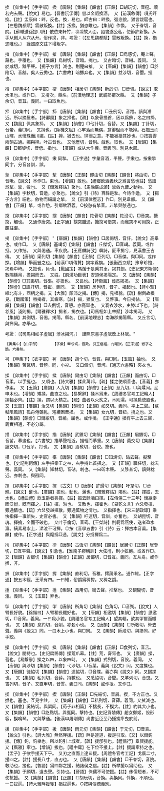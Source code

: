 <!-- { "loadSidebar": true } -->
換	【卯集中】【手字部】	換	【廣韻】【集韻】【韻會】【正韻】□胡玩切，音逭。讀若完去聲。【說文】易也。【晉書阮孚傳】嘗以金貂換酒。　又【前漢敘傳】項氏畔換。【註】孟康曰：畔，反也。換，易也。師古曰：畔換，强恣貌。猶言跋扈也。【左思魏都賦】雲散叛換。【註】叛換，猶恣睢也。【集韻】作愌。　又于眷切，音院。【蘇轍送孫提□詩】依依東軒竹，凜凜故人面。詔書遂公私，使節許新換。从手从側人从穴从廾。俗作换，非。考證：〔【左思魏都賦】雲散叛換。【註】換，猶恣睢也。〕　謹照原文註下增叛字。 

揞	【卯集中】【手字部】	揞	【唐韻】【集韻】【韻會】【正韻】□烏感切，庵上聲。藏也。手覆也。　又【集韻】烏紺切，音暗。掩也。　又古暗切，音紺。義同。　又於咸切，黯平聲。【揚子方言】滅也。荆楚曰揞。　又【唐韻】【集韻】【韻會】□於陷切，音韽。吳人云拋也。【六書故】暗擲弃也。又【集韻】益涉切，音靨。挰也。

揟	【卯集中】【手字部】	揟	【唐韻】相居切【集韻】新於切，□音胥。【說文】取水沮也。或作□。　又揟次，縣名。【前漢地理志】武威郡揟次縣。　又【集韻】子余切，音苴。義同。一曰取魚也。

揥	【卯集中】【手字部】	揥	【唐韻】【集韻】【韻會】□丑例切，音跇。讀與滯近。所以摘髮者。【詩鄘風】象之揥也。【疏】以象骨搔首，因以爲飾，名之曰揥。又【魏風】佩其象揥。　又【集韻】【韻會】□他計切，音替。又【集韻】丁計切，音帝。義□同。　又捐也。【陸機文賦】心牢落而無偶，意徘徊而不能揥。石韞玉而山暉，水懷珠而川媚。【註】揥，猶去也。徘徊之意。不能褫捨其妙也。◎按寘霽兩韻古通。媚與揥。叶古音也。　又他歷切，音剔。戲也，取也。　又【唐韻】【集韻】□都黎切，音低。指也。　【廣韻】或从木作楴。音義同。別見木部。

揪	【卯集中】【手字部】	揪	同揫。　【正字通】字彙音酒，平聲。手揪也。按揪揫同字，分音各訓，誤。

揫	【卯集中】【手字部】	揫	【唐韻】【正韻】卽由切【集韻】【韻會】將由切，□音啾。【說文】本作□。束也。【增韻】斂也。【禮鄉飲酒義秋之爲言愁也註】愁讀爲揫。揫，斂也。　又【爾雅釋詁】聚也。【馬融廣成頌】揫斂九藪之動物。　又【集韻】字秋切，音遒。亦聚也。【說文】引《詩》百祿是揫。今詩作遒。　又【揚子方言】細也。斂物而細謂之揫。　又【前漢律歷志】作□。別見韋部。　又【韻會】【正韻】揫，或作愁。引鄕飲酒義。○按愁有揫音。非揫與愁通也。

揬	【卯集中】【手字部】	揬	【唐韻】【韻會】陀骨切【集韻】陀沒切，□音突。搪揬，觸也。　又通作唐突。【正字通】揬突雖通，搪揬可借突，而竈突不可用揬，正韻註混。

揭	【卯集中】【手字部】		"【唐韻】【集韻】【韻會】□居謁切，音訐。【說文】高舉也。或作□。　又【唐韻】基竭切【集韻】【韻會】丘傑切，□音朅。義同。或作担。又作拮。　又與偈通。車疾貌。【王應麟詩攷】韓詩，匪車揭兮，見漢書王吉傳。　又【唐韻】渠列切【集韻】【韻會】【正韻】巨列切，□音傑。與□同。或作搩。【增韻】舉而豎之也。【前漢□項傳贊】揭竿爲旗。【張衡西京賦】豫章珍館，揭焉中峙。　又擔也，負也。【戰國策】馮煖于是乗其車，揭其劒。【史記東方朔傳】數賜縑帛，擔揭而去。　又姓。【前漢功臣表】安道侯揭陽定。　又【唐韻】【集韻】【韻會】□其謁切，音碣。亦擔也。　又長也。【詩衞風】葭菼揭揭。　又【集韻】【韻會】□語訐切，音钀。義同。　又【唐韻】居列切，音孑。揭起也。【詩小雅】維北有斗，西柄之揭。又【大雅】顛沛之揭。【傳】揭，見根貌。【疏】樹倒故根見。【戰國策】唇揭者，其齒寒。【註】揭，猶反也。　又啓事。今日揭帖。　又【唐韻】【集韻】【韻會】□去例切，音憩。亦高舉也。　又褰衣涉水，由膝以下也。【詩邶風】淺則揭。【爾雅釋水】揭者，揭衣也。【司馬相如上林賦】涉冰揭河。　又【集韻】其例切，音偈。揭陽，縣名。【前漢地理志】南海郡揭陽縣。　又丘言切。與攑同。亦舉也。

考證：〔【司馬相如子虛賦】涉冰揭河。〕　謹照原書子虛賦改上林賦。"

	【寅集中】【山字部】		【字彙】牽兮切，音欺。引玉樞經，九曜嶔。【正字通】嵌字之譌。六書無。

袔	【申集下】【衣字部】	袔	【唐韻】胡个切，音賀。與□同。【玉篇】袖也。　又【集韻】苦瓦切，音骻。同，小衫。　又口個切，音坷。【通志六書略】夾衣也。

揉	【卯集中】【手字部】	揉	【唐韻】爾由切【集韻】【韻會】【正韻】而由切，□音柔。以手挺也。　又順也。【詩大雅】揉此萬邦。【疏】揉之使順善也。【音義】亦作柔。　又【玉篇】【廣韻】人九切【集韻】【韻會】【正韻】忍九切，□與煣同。屈申木也。【增韻】矯揉，曲直之也。【易繫辭】揉木爲耒。【周禮冬官考工記輪人】揉輻必齊。【註】揉，謂以火槁之。【疏】曲者以火炙之，木則濡，可揉戾使直也。　又【玉篇】【廣韻】汝又切【集韻】【韻會】【正韻】如又切。義同。平上二聲。【蘇軾阻風詩】孤舟倦鵶軋，短纜困牽揉。　又【集韻】女九切，音紐。撓之也。又【集韻】【韻會】□爾紹切，音繞。屈也。或作撓。　【正字通】揉有平上去三聲，義實相通，不必分屬。

描	【卯集中】【手字部】	描	【唐韻】武鑣切【集韻】【韻會】【正韻】眉鑣切，□音苗。摹畫也。【六書故】描摹聲相近，描輕而摹重。又【唐韻】莫交切【集韻】謨交切，□音茅。打也。　又【集韻】眉敎切，音貌。擲也。

揕	【卯集中】【手字部】	揕	【唐韻】【集韻】【韻會】□知鴆切，砧去聲。擬擊也。【史記荆軻傳】左手把秦王之袖，右手持匕首揕之。　又【正韻】職任切，枕去聲。義同。　又【集韻】知林切，音砧。刺也。一曰斫木聲。　又陟甚切，讀與枕近。亦刺也。與戡同。

揮	【卯集中】【手字部】	揮	〔古文〕□【唐韻】許歸切【集韻】吁韋切，□音輝。【說文】奮也。【廣韻】振也，動也，灑也。【爾雅釋詁】竭也。【註】揮振，去水也。【禮曲禮】飲玉爵者弗揮。【註】振去餘酒曰揮。【左傳僖二十三年】懷嬴奉匜沃盥，旣而揮之。【註】揮，湔也。　又散也，揮霍也。【易乾文言】六爻發揮，旁通情也。【疏】六爻發越揮散，旁通萬物之情也。　又指揮也。【宋三朝政錄】乘快指揮一事誤失，史官必書。　又【集韻】吁運切，音訓。亦奮也。　又胡昆切，音魂。揮掄，全而不破也。　又叶于倫切，音筠。【王桀詩】荆軻爲燕使，送者盈水濵。縞素易水上，涕泣不可揮。◎按《音學五書》引《詩》云：揮古本音熏。【集韻】或作。【正字通】與麾撝□通。【說文】分撝揮爲二。

揯	【卯集中】【手字部】	揯	【唐韻】古恆切【集韻】【韻會】居層切【正韻】居登切，□亙平聲。【說文】引急也。【淮南子繆稱訓】大弦揯，則小弦絕。或省作□。又【唐韻】古鄧切【集韻】【韻會】【正韻】居鄧切，□音亙。義同。亙从舟。或作搄，非。

搱	【卯集中】【手字部】	搱	【集韻】直利切，音稚。摴蒱采名。通作雉。【正字通】按五木經，王采有四。一曰雉，俗譌爲穉搱。又穉之譌。

揰	【卯集中】【手字部】	揰	【集韻】昌用切，衝去聲。推擊也。　又覩隴切，音湩。義同。　又【玉篇】弃也。

揱	【卯集中】【手字部】	揱	【唐韻】所角切【集韻】色角切，□音朔。【說文】人臂長好貌。【徐鍇曰】人臂稍長纖好也。　又【唐韻】相邀切【集韻】【韻會】思邀切，□音宵。義同。一曰殺小貌。【周禮冬官考工記輪人】望其輻，欲其揱爾而纖也。　又【集韻】息約切，音削。亦殺小也。　又【唐韻】【集韻】□所敎切，筲去聲。義與《說文》同。一曰木上小也。與□同。　又【集韻】師咸切。與摻同。好手貌。

揲	【卯集中】【手字部】	揲	【唐韻】【集韻】【韻會】【正韻】□食列切，音舌。【說文】閱持也。【史記扁鵲傳】揲荒爪幕。【註】荒，膏肓也。　又【廣韻】揲，蓍也。【易繫辭】揲之以四，以象四時。　又【集韻】式列切，音設。義同。　又【唐韻】與涉切【集韻】【韻會】弋涉切，□音葉。義與《說文》同。又度揲也。　又【唐韻】徒協切【集韻】【韻會】達協切，□音牒。義亦與《說文》同。又摺揲也。　又【集韻】私列切，音薛。持數也。　又悉協切，音燮。又羊列切，音曳。又吉列切，音孑。又直甲切，音霅。義□同。【集韻】或作抴。又作□。

揳	【卯集中】【手字部】	揳	【唐韻】【正韻】□先結切，音屑。揳，不方正也。又撚也，塞也。互見字註。　又【集韻】【韻會】□私列切，音薛。義同。又拭滅也。　又【韻會】奚結切。與絜同。【荀子非相篇】不揣長，不揳大。【註】約其大小也。　又【集韻】【韻會】□訖黠切。與戛同。擊持也。【史記貨殖傳】趙女鄭姬，設形容，揳鳴琴。　又與擊通。【後漢申屠剛傳】尚書近臣至乃捶揳牽曳於前。

援	【卯集中】【手字部】	援	【唐韻】雨元切【集韻】【韻會】于元切，□音袁。【說文】引也。【詩大雅】無然畔援。【疏】畔是違道，援是引取。【又】以爾鉤援。【傳】鉤，鉤梯也。所以鉤引上城者。【疏】援卽引也。【禮儒行】舉賢援能。　又【廣雅】牽也。【增韻】拔也。【禮中庸】在下位不援上。【註】援謂牽持之也。【孟子】子欲手援天下乎。　又刃之直而上達曰援。【周禮冬官考工記】戈廣二寸，援四之。【註】援長八寸，直刃也。　又【唐韻】【集韻】【韻會】□干眷切，音院。救助也，接也。【魯語】爲四鄰之援，結諸侯之信。【註】所攀援以爲助也。　又【集韻】于願切，遠去聲。引持也。【晉語】侏儒不可使援。【註】侏儒短者，不可使抗援。　又【集韻】【韻會】【正韻】□胡玩切，音換。與愌同。怑愌，不順也。一曰拔扈。【詩大雅畔援箋】猶拔扈也。○按與傳疏義別。


